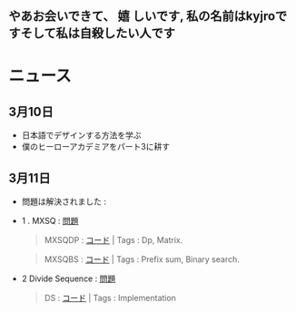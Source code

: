 ## やあお会いできて、 嬉 しいです, 私の名前はkyjroですそして私は自殺したい人です

# ニュース

## 3月10日
- 日本語でデザインする方法を学ぶ
- 僕のヒーローアカデミアをパート3に耕す

## 3月11日
- 問題は解決されました :
- 1 . MXSQ : [問題](https://oj.vnoi.info/problem/qbsquare)
  >MXSQDP : [コード](https://github.com/SunnyYeahBoiii/EveryDayCode/blob/main/Kyjro%E3%81%AE%E3%83%87%E3%83%A2%E3%82%B3%E3%83%BC%E3%83%89/%E5%95%8F%E9%A1%8C%E3%81%AE%E4%BA%BA%E7%94%9F/%E3%83%9B%E3%82%A4%E3%81%95%E3%82%93/mxsqdp.cpp) 
        | Tags : Dp, Matrix.
 
  >MXSQBS : [コード](https://github.com/SunnyYeahBoiii/EveryDayCode/blob/main/Kyjro%E3%81%AE%E3%83%87%E3%83%A2%E3%82%B3%E3%83%BC%E3%83%89/%E5%95%8F%E9%A1%8C%E3%81%AE%E4%BA%BA%E7%94%9F/%E3%83%9B%E3%82%A4%E3%81%95%E3%82%93/mxsqbs.cpp) 
       |  Tags : Prefix sum, Binary search.

- 2 Divide Sequence : [問題](https://scontent.fsgn8-1.fna.fbcdn.net/v/t39.30808-6/275675800_1111922669658365_1827866509377493338_n.jpg?_nc_cat=102&ccb=1-5&_nc_sid=5cd70e&_nc_ohc=5LxCH5A5ZTwAX_ezeNw&_nc_oc=AQlCC9okym_C-rGm7NAhe7XomiRkWQEOz54QVRPCX6V94HfhQP1fU4jhTy_c1tcA6iYqcK0Zr7k_TUIs7fGyQLL-&_nc_ht=scontent.fsgn8-1.fna&oh=00_AT-kFJ9PE03Xj-9-sryTVRCTi4zBivZFg1w2niCn4Cwa4g&oe=6230180B)
   >DS :  [コード](https://github.com/SunnyYeahBoiii/EveryDayCode/blob/main/Kyjro%E3%81%AE%E3%83%87%E3%83%A2%E3%82%B3%E3%83%BC%E3%83%89/%E7%B7%B4%E7%BF%92/DS.cpp) | Tags : Implementation

